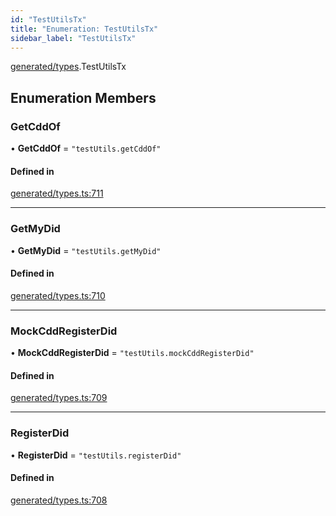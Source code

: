 ```yaml
---
id: "TestUtilsTx"
title: "Enumeration: TestUtilsTx"
sidebar_label: "TestUtilsTx"
---
```


[generated/types](../../../../modules/Generated/Types/Types.md).TestUtilsTx

## Enumeration Members

### GetCddOf

• **GetCddOf** = ``"testUtils.getCddOf"``

#### Defined in

[generated/types.ts:711](https://github.com/PolymeshAssociation/polymesh-sdk/blob/91c2d2d8/src/generated/types.ts#L711)

___

### GetMyDid

• **GetMyDid** = ``"testUtils.getMyDid"``

#### Defined in

[generated/types.ts:710](https://github.com/PolymeshAssociation/polymesh-sdk/blob/91c2d2d8/src/generated/types.ts#L710)

___

### MockCddRegisterDid

• **MockCddRegisterDid** = ``"testUtils.mockCddRegisterDid"``

#### Defined in

[generated/types.ts:709](https://github.com/PolymeshAssociation/polymesh-sdk/blob/91c2d2d8/src/generated/types.ts#L709)

___

### RegisterDid

• **RegisterDid** = ``"testUtils.registerDid"``

#### Defined in

[generated/types.ts:708](https://github.com/PolymeshAssociation/polymesh-sdk/blob/91c2d2d8/src/generated/types.ts#L708)
